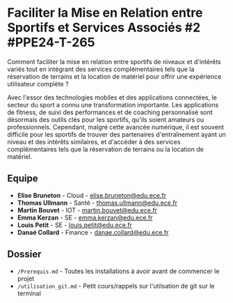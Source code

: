 # Faciliter la Mise en Relation entre Sportifs et Services Associés #2 #PPE24-T-265

Comment faciliter la mise en relation entre sportifs de niveaux et d'intérêts variés tout en intégrant des services complémentaires tels que la réservation de terrains et la location de matériel pour offrir une expérience utilisateur complète ?

Avec l'essor des technologies mobiles et des applications connectées, le secteur du sport a connu une transformation importante. Les applications de fitness, de suivi des performances et de coaching personnalisé sont désormais des outils clés pour les sportifs, qu'ils soient amateurs ou professionnels. Cependant, malgré cette avancée numérique, il est souvent difficile pour les sportifs de trouver des partenaires d'entraînement ayant un niveau et des intérêts similaires, et d'accéder à des services complémentaires tels que la réservation de terrains ou la location de matériel.

## Equipe
- **Elise Bruneton** - Cloud - elise.bruneton@edu.ece.fr
- **Thomas Ullmann** - Santé - thomas.ullmann@edu.ece.fr
- **Martin Bouvet** - IOT - martin.bouvet@edu.ece.fr
- **Emma Kerzan** - SE - emma.kerzan@edu.ece.fr
- **Louis Petit** - SE - louis.petit@edu.ece.fr
- **Danaé Collard** - Finance - danae.collard@edu.ece.fr

## Dossier
- `/Prerequis.md` - Toutes les installations à avoir avant de commencer le projet
- `/utilisation_git.md` - Petit cours/rappels sur l'utilsation de git sur le terminal
